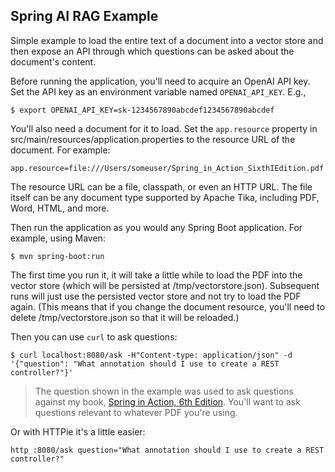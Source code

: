 Spring AI RAG Example
---
Simple example to load the entire text of a document into a vector store and 
then expose an API through which questions can be asked about the document's 
content.

Before running the application, you'll need to acquire an OpenAI API key.
Set the API key as an environment variable named `OPENAI_API_KEY`. E.g.,

```
$ export OPENAI_API_KEY=sk-1234567890abcdef1234567890abcdef
```

You'll also need a document for it to load. Set the `app.resource` property 
in src/main/resources/application.properties to the resource URL of the
document. For example:

```
app.resource=file:///Users/someuser/Spring_in_Action_SixthIEdition.pdf
```

The resource URL can be a file, classpath, or even an HTTP URL. The file
itself can be any document type supported by Apache Tika, including PDF,
Word, HTML, and more.

Then run the application as you would any Spring Boot application. For
example, using Maven:

```
$ mvn spring-boot:run
```

The first time you run it, it will take a little while to load the PDF into
the vector store (which will be persisted at /tmp/vectorstore.json). Subsequent
runs will just use the persisted vector store and not try to load the PDF again.
(This means that if you change the document resource, you'll need to delete
/tmp/vectorstore.json so that it will be reloaded.)

Then you can use `curl` to ask questions:

```
$ curl localhost:8080/ask -H"Content-type: application/json" -d '{"question": "What annotation should I use to create a REST controller?"}'
```

> The question shown in the example was used to ask questions against my book,
[Spring in Action, 6th Edition](https://www.manning.com/books/spring-in-action-sixth-edition?a_aid=habuma&a_bid=f205d999&chan=habuma). 
You'll want to ask questions relevant to whatever PDF you're using.

Or with HTTPie it's a little easier:

```
http :8080/ask question="What annotation should I use to create a REST controller?"
```

